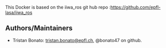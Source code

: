 This Docker is based on the iiwa_ros git hub repo :https://github.com/epfl-lasa/iiwa_ros

## Authors/Maintainers
- Tristan Bonato: tristan.bonato@epfl.ch, @bonato47 on github.
